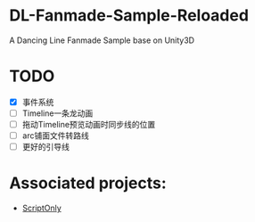 # DL-Fanmade-Sample-Reloaded

A Dancing Line Fanmade Sample base on Unity3D

# TODO

- [x] 事件系统
- [ ] Timeline一条龙动画
- [ ] 拖动Timeline预览动画时同步线的位置
- [ ] arc铺面文件转路线
- [ ] 更好的引导线

# Associated projects: 
- [ScriptOnly](https://github.com/dogdie233/DLFMSampleReloaded-ScriptOnly)
